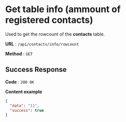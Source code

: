 # Get table info (ammount of registered contacts)

Used to get the rowcount of the **contacts** table.

**URL** : `/api/contacts/info/rowcount`

**Method** : `GET`

## Success Response

**Code** : `200 OK`

**Content example**

```json
{
  "data": "11",
  "success": true
}

```

